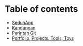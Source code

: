 # Table of contents

* [SeduhApp](README.md)
* [Kandungan](kandungan.md)
* [Perintah Git](perintah-git.md)
* [Portfolio, Projects, Tools, Toys](portfolio-projects-tools-toys.md)

